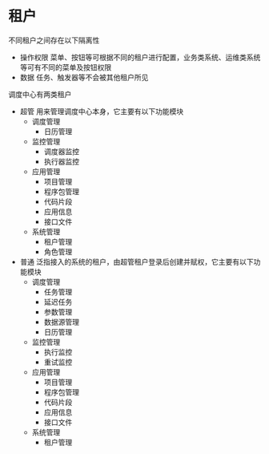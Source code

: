 # 租户

不同租户之间存在以下隔离性
- 操作权限
    菜单、按钮等可根据不同的租户进行配置，业务类系统、运维类系统等可有不同的菜单及按钮权限
- 数据
    任务、触发器等不会被其他租户所见

调度中心有两类租户
- 超管
    用来管理调度中心本身，它主要有以下功能模块
    - 调度管理
      - 日历管理
    - 监控管理
      - 调度器监控
      - 执行器监控
    - 应用管理
      - 项目管理
      - 程序包管理
      - 代码片段
      - 应用信息
      - 接口文件
    - 系统管理
      - 租户管理
      - 角色管理
- 普通
    泛指接入的系统的租户，由超管租户登录后创建并赋权，它主要有以下功能模块
    - 调度管理
      - 任务管理
      - 延迟任务
      - 参数管理
      - 数据源管理
      - 日历管理
    - 监控管理
      - 执行监控
      - 重试监控
    - 应用管理
      - 项目管理
      - 程序包管理
      - 代码片段
      - 应用信息
      - 接口文件
    - 系统管理
      - 租户管理
        